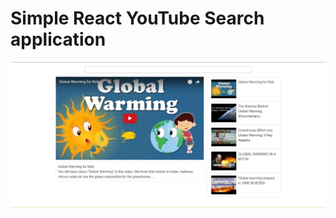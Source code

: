 # Simple React YouTube Search application 

![ScreenShot](https://github.com/Kasthuriramanan/React_Youtube_Search/blob/master/images/react-youTube-search.JPG)